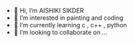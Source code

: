 - 👋 Hi, I’m AISHIKI SIKDER
- 👀 I’m interested in painting and coding
- 🌱 I’m currently learning c , c++ , python
- 💞️ I’m looking to collaborate on ...

<!---
aishikisikder/aishikisikder is a ✨ special ✨ repository because its `README.md` (this file) appears on your GitHub profile.
You can click the Preview link to take a look at your changes.
--->
